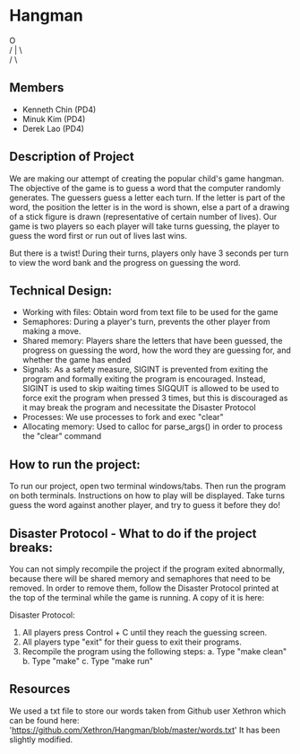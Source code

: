 # Hangman
  O  
/ | \  
 / \  


## Members 
- Kenneth Chin (PD4)
- Minuk Kim  (PD4)
- Derek Lao  (PD4)

## Description of Project  
We are making our attempt of creating the popular child's game hangman.
The objective of the game is to guess a word that the computer randomly generates. The
guessers guess a letter each turn. If the letter is part of the word, the
position the letter is in the word is shown, else a part of a drawing of a stick
figure is drawn (representative of certain number of lives). 
Our game is two players so each player will take turns guessing, the player to guess 
the word first or run out of lives last wins.

But there is a twist! During their turns, players only have 3 seconds per turn to
view the word bank and the progress on guessing the word.

## Technical Design:
- Working with files: Obtain word from text file to be used for the game
- Semaphores: During a player's turn, prevents the other player from making a move.
- Shared memory: Players share the letters that have been guessed, the progress on guessing the word, 
how the word they are guessing for, and whether the game has ended
- Signals: As a safety measure, SIGINT is prevented from exiting the program and
formally exiting the program is encouraged. Instead, SIGINT is used to skip waiting times
SIGQUIT is allowed to be used to force exit the program when pressed 3 times, 
but this is discouraged as it may break the program and necessitate the Disaster Protocol
- Processes: We use processes to fork and exec "clear"
- Allocating memory: Used to calloc for parse_args() in order to process the "clear" command

## How to run the project:
To run our project, open two terminal windows/tabs. Then run the program on both
terminals. Instructions on how to play will be displayed. Take turns guess the
word against another player, and try to guess it before they do!

## Disaster Protocol - What to do if the project breaks:
You can not simply recompile the project if the program exited abnormally,
because there will be shared memory and semaphores that need to be removed.
In order to remove them, follow the Disaster Protocol printed at the top of the terminal
while the game is running. A copy of it is here:

Disaster Protocol:
1. All players press Control + C until they reach the guessing screen.
2. All players type "exit" for their guess to exit their programs.
3. Recompile the program using the following steps:
     a. Type "make clean" 
     b. Type "make" 
     c. Type "make run" 

## Resources
We used a txt file to store our words taken from Github user Xethron which can be found here:  
'https://github.com/Xethron/Hangman/blob/master/words.txt'
It has been slightly modified.
